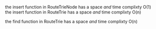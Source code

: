 the insert function in RouteTrieNode has a space *and* time complixty O(1)
the insert function in RouteTrie has a space *and* time complixty O(n)

the find function in RouteTrie has a space *and* time complixty O(n)
